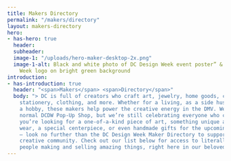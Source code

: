 ```yaml
---
title: Makers Directory
permalink: "/makers/directory"
layout: makers-directory
hero:
- has-hero: true
  header: 
  subheader: 
  image-1: "/uploads/hero-maker-desktop-2x.png"
  image-1-alt: Black and white photo of DC Design Week event poster” & “DC Design
    Week logo on bright green background
introduction:
- has-introduction: true
  header: "<span>Makers</span> <span>Directory</span>"
  body: "> DC is full of creators who craft art, jewelry, home goods, ceramics, cakes,
    stationery, clothing, and more. Whether for a living, as a side hustle, or as
    a hobby, these makers help power the creative energy in the DMV. We can’t do our
    normal DCDW Pop-Up Shop, but we’re still celebrating everyone who crafts and creates!\n\nIf
    you’re looking for a one-of-a-kind piece of art, something unique and shiny to
    wear, a special centerpiece, or even handmade gifts for the upcoming holidays
    — look no further than the DC Design Week Maker Directory to support your local
    creative community. Check out our list below for access to literally dozens of
    people making and selling amazing things, right here in our beloved city. "
---
```


